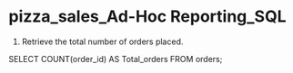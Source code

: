# pizza_sales_Ad-Hoc Reporting_SQL

1) Retrieve the total number of orders placed.
   
SELECT 
    COUNT(order_id) AS Total_orders
FROM
    orders;


